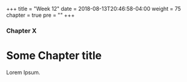 +++
title = "Week 12"
date = 2018-08-13T20:46:58-04:00
weight = 75
chapter = true
pre = "<b></b>"
+++

### Chapter X

# Some Chapter title

Lorem Ipsum.